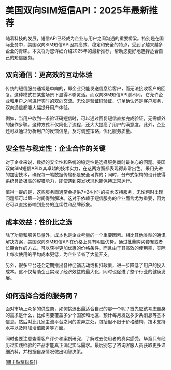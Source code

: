 # 美国双向SIM短信API：2025年最新推荐

随着科技的发展，短信API已经成为企业与用户之间沟通的重要桥梁。特别是在国际业务中，美国双向SIM短信API因其高效、稳定和安全的特点，受到了越来越多企业的青睐。本文将为您详细介绍2025年的最新推荐，帮助您更好地选择适合自己的短信服务。

## 双向通信：更高效的互动体验

传统的短信服务通常是单向的，即企业只能发送信息给客户，而无法接收客户的回复。这种模式在某些场景下显得不够灵活。而双向SIM短信API则不同，它允许企业和用户之间进行实时的双向交流。无论是验证码验证、订单确认还是客户服务，双向通信都能大幅提升用户体验。

例如，当用户收到一条验证码短信时，可以通过回复短信直接完成验证，无需额外的操作步骤。这种方式不仅简化了流程，还大大提高了用户的满意度。此外，企业还可以通过分析用户的反馈信息，及时调整策略，优化服务质量。

## 安全性与稳定性：企业合作的关键

对于企业来说，数据的安全性和系统的稳定性是选择服务商时最关心的问题。美国双向SIM短信API以其卓越的技术实力，在这两方面都表现得非常出色。采用先进的加密技术，确保每一笔数据传输都是安全可靠的；同时，分布式架构的设计使得系统具备极高的容错能力，即使遇到突发状况也能保持正常运行。

值得一提的是，这些服务商通常会提供7*24小时的技术支持服务，无论何时出现问题都可以第一时间得到解决。这对于依赖于短信服务的企业而言尤为重要，因为它可以直接影响到业务的连续性和品牌形象。

## 成本效益：性价比之选

除了功能和服务质量外，成本也是企业考量的一个重要因素。相比其他类型的通讯解决方案，美国双向SIM短信API在价格上具有明显优势。通过批量购买套餐或者长期合作的方式，可以获得更加优惠的价格条件。而且由于其高效的使用率，实际上每次使用的平均成本更低，为企业节省了大量开支。

另外，很多平台还会定期推出各种促销活动或折扣政策，进一步降低了用户的投入成本。这不仅帮助企业实现了经济效益的最大化，同时也促进了整个行业的健康发展。

## 如何选择合适的服务商？

面对市场上众多的供应商，如何挑选出最适合自己的那一个呢？首先应该考虑自身的需求是什么，比如需要覆盖多少个国家和地区、预计每月发送多少条消息等基本信息。然后对比几家主流平台之间的差异之处，包括但不限于价格结构、技术支持水平以及附加增值服务等方面。

同时也要注意查看客户评价和案例研究，了解过去使用者的真实感受。毕竟只有经历过实践检验的产品才能真正满足实际需求。最后别忘了咨询客服人员获取更多详细资料，并根据自身情况做出明智决策。

[[購卡點擊聯系](https://t.me/s/SXDXQF)]]